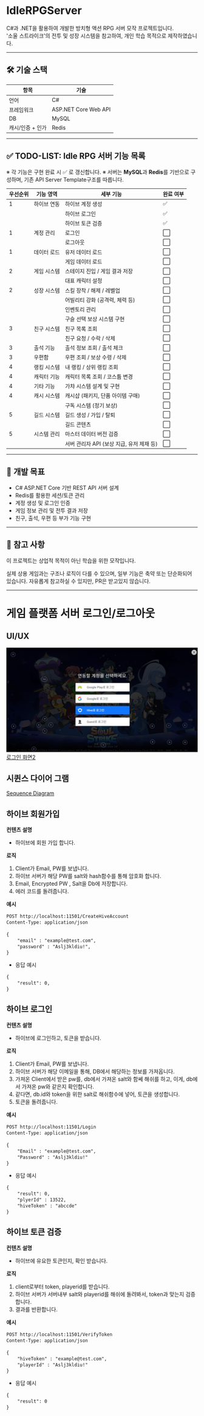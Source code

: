 # IdleRPGServer

C#과 .NET을 활용하여 개발한 방치형 액션 RPG 서버 모작 프로젝트입니다.  
'소울 스트라이크'의 전투 및 성장 시스템을 참고하여, 개인 학습 목적으로 제작하였습니다.

---

## 🛠 기술 스택

| 항목 | 기술 |
|------|------|
| 언어 | C# |
| 프레임워크 | ASP.NET Core Web API |
| DB | MySQL|
| 캐시/인증 + 인가 | Redis |
---


## ✅ TODO-LIST: Idle RPG 서버 기능 목록

※ 각 기능은 구현 완료 시 ✅ 로 갱신합니다.
※ 서버는 **MySQL**과 **Redis**를 기반으로 구성하며, 기존 API Server Template구조를 따릅니다.

| 우선순위 | 기능 영역       | 세부 기능                           | 완료 여부 |
|----------|----------------|------------------------------------|-----------|
| 1        | 하이브 연동     | 하이브 계정 생성                      | ✅         |
|          |                | 하이브 로그인                        | ✅         |
|          |                | 하이브 토큰 검증                     | ✅         |
| 1        | 계정 관리       | 로그인                              | ⬜         |
|          |                | 로그아웃                             | ⬜         |
| 1        | 데이터 로드     | 유저 데이터 로드                      | ⬜         |
|          |                | 게임 데이터 로드                      | ⬜         |
| 2        | 게임 시스템     | 스테이지 진입 / 게임 결과 저장           | ⬜         |
|          |                | 대표 캐릭터 설정                       | ⬜         |
| 2        | 성장 시스템     | 스킬 장착 / 해제 / 레벨업                | ⬜         |
|          |                | 어빌리티 강화 (공격력, 체력 등)          | ⬜         |
|          |                | 인벤토리 관리                         | ⬜         |
|          |                | 구슬 선택 보상 시스템 구현               | ⬜         |
| 3        | 친구 시스템     | 친구 목록 조회                         | ⬜         |
|          |                | 친구 요청 / 수락 / 삭제                 | ⬜         |
| 3        | 출석 기능       | 출석 정보 조회 / 출석 체크               | ⬜         |
| 3        | 우편함          | 우편 조회 / 보상 수령 / 삭제              | ⬜         |
| 4        | 랭킹 시스템     | 내 랭킹 / 상위 랭킹 조회                  | ⬜         |
| 4        | 캐릭터 기능     | 캐릭터 목록 조회 / 코스튬 변경             | ⬜         |
| 4        | 기타 기능       | 가챠 시스템 설계 및 구현                  | ⬜         |
| 4        | 캐시 시스템      | 캐시샵 (패키지, 단품 아이템 구매)          | ⬜         |
|          |                | 구독 시스템 (정기 보상)                  | ⬜         |
| 5        | 길드 시스템     | 길드 생성 / 가입 / 탈퇴                   | ⬜         |
|          |                | 길드 콘텐츠                                    | ⬜         |
| 5        | 시스템 관리     | 마스터 데이터 버전 검증                   | ⬜         |
|          |                | 서버 관리자 API (보상 지급, 유저 제재 등) | ⬜         |


---



## 📌 개발 목표

- C# ASP.NET Core 기반 REST API 서버 설계
- Redis를 활용한 세션/토큰 관리
- 계정 생성 및 로그인 인증
- 게임 정보 관리 및 전투 결과 저장
- 친구, 출석, 우편 등 부가 기능 구현




---




## 📎 참고 사항
이 프로젝트는 상업적 목적이 아닌 학습을 위한 모작입니다.

실제 상용 게임과는 구조나 로직이 다를 수 있으며, 일부 기능은 축약 또는 단순화되어 있습니다.
자유롭게 참고하실 수 있지만, PR은 받고있지 않습니다.  
  


---     


# 게임 플랫폼 서버 로그인/로그아웃

## UI/UX

![로그인 화면1](login.png)
[로그인 화면2](login2.png)


## 시퀸스 다이어 그램

[Sequence Diagram](authenciationsequencediagram.png)

## 하이브 회원가입
**컨텐츠 설명**
- 하이브에 회원 가입 합니다. 

**로직**
1. Client가 Email, PW를 보냅니다.
2. 하이브 서버가 해당 PW를 salt와 hash함수를 통해 암호화 합니다.
3. Email, Encrypted PW , Salt을 Db에 저장합니다.
4. 에러 코드를 돌려줍니다. 

**예시**
```
POST http://localhost:11501/CreateHiveAccount
Content-Type: application/json

{
    "email" : "example@test.com",
    "password" : "Aslj3kldiu!",
}
```

- 응답 예시

```
{
    "result": 0,
}
```


## 하이브 로그인
**컨텐츠 설명**
- 하이브에 로그인하고, 토큰을 받습니다.

**로직**
1. Client가 Email, PW를 보냅니다.
2. 하이브 서버가 해당 이메일을 통해, DB에서 해당하는 정보를 가져옵니다.
3. 가져온 Client에서 받은 pw를, db에서 가져온 salt와 함쎄 해쉬를 하고, 이게, db에서 가져온 pw와 같은지 확인합니다.
4. 같다면, db.id와 token을 위한 salt로 해쉬함수에 넣어, 토큰을 생성합니다.
5. 토큰을 돌려줍니다.

**예시**
```
POST http://localhost:11501/Login
Content-Type: application/json

{
    "Email" : "example@test.com",
    "Password" : "Aslj3kldiu!"
}
```

- 응답 예시

```
{
    "result": 0,
    "plyerId" : 13522,
    "hiveToken" : "abccde"
}
```


## 하이브 토큰 검증

**컨텐츠 설명**
- 하이브에 유요한 토큰인지, 확인 받습니다.

**로직**
1. client로부터 token, playerid를 받습니다.
2. 하이브 서버가 서버내부 salt와 playerid를 해쉬에 돌려봐서, token과 맞는지 검증합니다.
3. 결과를 반환합니다.

**예시**
```
POST http://localhost:11501/VerifyToken
Content-Type: application/json

{
    "hiveToken" : "example@test.com",
    "playerId" : "Aslj3kldiu!"
}
```

- 응답 예시

```
{
    "result": 0
}
```
